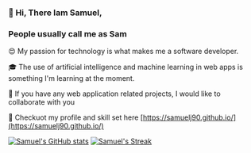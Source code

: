 ### 👋 Hi, There Iam Samuel, 

### People usually call me as Sam

:heart_eyes: My passion for technology is what makes me a software developer.

:mortar_board: The use of artificial intelligence and machine learning in web apps is something I'm learning at the moment.

:handshake: If you have any web application related projects, I would like to collaborate with you

:information_desk_person: Checkuot my profile and skill set here [https://samuelj90.github.io/](https://samuelj90.github.io/) 


[![Samuel's GitHub stats](https://github-readme-stats.vercel.app/api?username=samuelj90&show_icons=true&theme=light)](https://github.com/samuelj90/samuelj90) [![Samuel's Streak](https://github-readme-streak-stats.herokuapp.com/?user=samuelj90)](https://github.com/samuelj90/samuelj90)
<!---
samuelj90/samuelj90 is a ✨ special ✨ repository because its `README.md` (this file) appears on your GitHub profile.
You can click the Preview link to take a look at your changes.
--->
